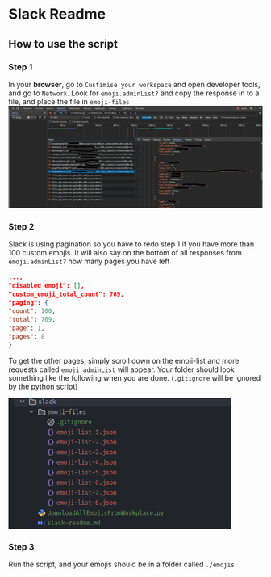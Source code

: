 # Slack Readme

## How to use the script

### Step 1

In your **browser**, go to `Custimise your workspace` and open developer tools, and go to `Network`.
Look for `emoji.adminList?` and copy the response in to a file, and place the file in `emoji-files`
![img.png](../images/step1.png)

### Step 2

Slack is using pagination so you have to redo step 1 if you have more than 100 custom emojis. It will also say on the
bottom of all responses from `emoji.adminList?` how many pages you have left

````json
...,
"disabled_emoji": [],
"custom_emoji_total_count": 769,
"paging": {
"count": 100,
"total": 769,
"page": 1,
"pages": 8
}
````

To get the other pages, simply scroll down on the emoji-list and more requests called `emoji.adminList` will appear.
Your folder should look something like the following when you are done. (`.gitignore` will be ignored by the python
script)

![img.png](../images/step2.png)

### Step 3

Run the script, and your emojis should be in a folder called `./emojis`
